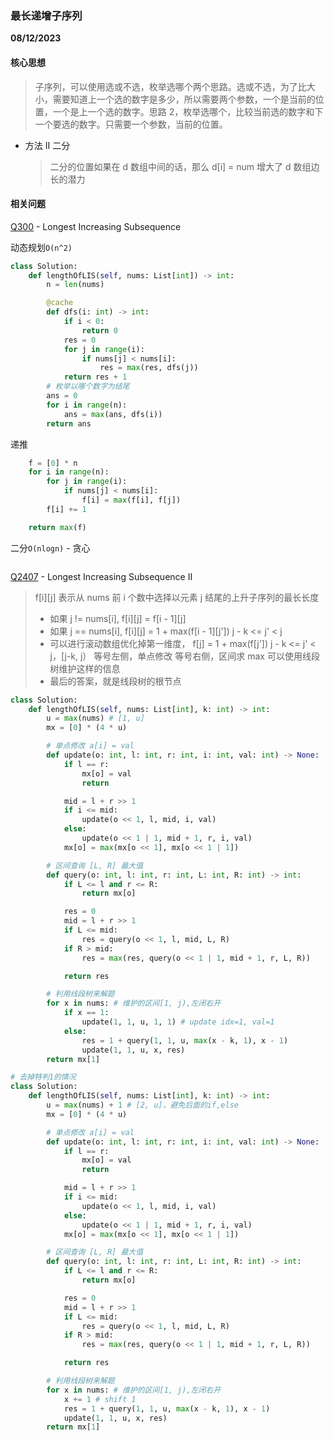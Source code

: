 ### 最长递增子序列

**08/12/2023**

#### 核心思想

> 子序列，可以使用选或不选，枚举选哪个两个思路。选或不选，为了比大小，需要知道上一个选的数字是多少，所以需要两个参数，一个是当前的位置，一个是上一个选的数字。思路 2，枚举选哪个，比较当前选的数字和下一个要选的数字。只需要一个参数，当前的位置。

-   方法 II 二分
    > 二分的位置如果在 d 数组中间的话，那么 d[i] = num 增大了 d 数组边长的潜力

#### 相关问题

[Q300] - Longest Increasing Subsequence

动态规划`O(n^2)`

```python
class Solution:
    def lengthOfLIS(self, nums: List[int]) -> int:
        n = len(nums)

        @cache
        def dfs(i: int) -> int:
            if i < 0:
                return 0
            res = 0
            for j in range(i):
                if nums[j] < nums[i]:
                    res = max(res, dfs(j))
            return res + 1
        # 枚举以哪个数字为结尾
        ans = 0
        for i in range(n):
            ans = max(ans, dfs(i))
        return ans
```

递推

```python
    f = [0] * n
    for i in range(n):
        for j in range(i):
            if nums[j] < nums[i]:
                f[i] = max(f[i], f[j])
        f[i] += 1

    return max(f)
```

二分`O(nlogn)` - 贪心

```python

```

[Q2407] - Longest Increasing Subsequence II

> f[i][j] 表示从 nums 前 i 个数中选择以元素 j 结尾的上升子序列的最长长度
>
> -   如果 j != nums[i], f[i][j] = f[i - 1][j]
> -   如果 j == nums[i], f[i][j] = 1 + max(f[i - 1][j']) j - k <= j' < j
> -   可以进行滚动数组优化掉第一维度，
>     f[j] = 1 + max(f[j']) j - k <= j' < j，[j-k, j）
>     等号左侧，单点修改
>     等号右侧，区间求 max
>     可以使用线段树维护这样的信息
> -   最后的答案，就是线段树的根节点

```python
class Solution:
    def lengthOfLIS(self, nums: List[int], k: int) -> int:
        u = max(nums) # [1, u]
        mx = [0] * (4 * u)

        # 单点修改 a[i] = val
        def update(o: int, l: int, r: int, i: int, val: int) -> None:
            if l == r:
                mx[o] = val
                return

            mid = l + r >> 1
            if i <= mid:
                update(o << 1, l, mid, i, val)
            else:
                update(o << 1 | 1, mid + 1, r, i, val)
            mx[o] = max(mx[o << 1], mx[o << 1 | 1])

        # 区间查询 [L, R] 最大值
        def query(o: int, l: int, r: int, L: int, R: int) -> int:
            if L <= l and r <= R:
                return mx[o]

            res = 0
            mid = l + r >> 1
            if L <= mid:
                res = query(o << 1, l, mid, L, R)
            if R > mid:
                res = max(res, query(o << 1 | 1, mid + 1, r, L, R))

            return res

        # 利用线段树来解题
        for x in nums: # 维护的区间[1, j),左闭右开
            if x == 1:
                update(1, 1, u, 1, 1) # update idx=1, val=1
            else:
                res = 1 + query(1, 1, u, max(x - k, 1), x - 1)
                update(1, 1, u, x, res)
        return mx[1]
```

```python
# 去掉特判1的情况
class Solution:
    def lengthOfLIS(self, nums: List[int], k: int) -> int:
        u = max(nums) + 1 # [2, u]，避免后面的if,else
        mx = [0] * (4 * u)

        # 单点修改 a[i] = val
        def update(o: int, l: int, r: int, i: int, val: int) -> None:
            if l == r:
                mx[o] = val
                return

            mid = l + r >> 1
            if i <= mid:
                update(o << 1, l, mid, i, val)
            else:
                update(o << 1 | 1, mid + 1, r, i, val)
            mx[o] = max(mx[o << 1], mx[o << 1 | 1])

        # 区间查询 [L, R] 最大值
        def query(o: int, l: int, r: int, L: int, R: int) -> int:
            if L <= l and r <= R:
                return mx[o]

            res = 0
            mid = l + r >> 1
            if L <= mid:
                res = query(o << 1, l, mid, L, R)
            if R > mid:
                res = max(res, query(o << 1 | 1, mid + 1, r, L, R))

            return res

        # 利用线段树来解题
        for x in nums: # 维护的区间[1, j),左闭右开
            x += 1 # shift 1
            res = 1 + query(1, 1, u, max(x - k, 1), x - 1)
            update(1, 1, u, x, res)
        return mx[1]
```

[//]: #
[Q300]: https://leetcode.com/problems/longest-increasing-subsequence/
[Q2407]: https://leetcode.com/problems/longest-increasing-subsequence-ii/
